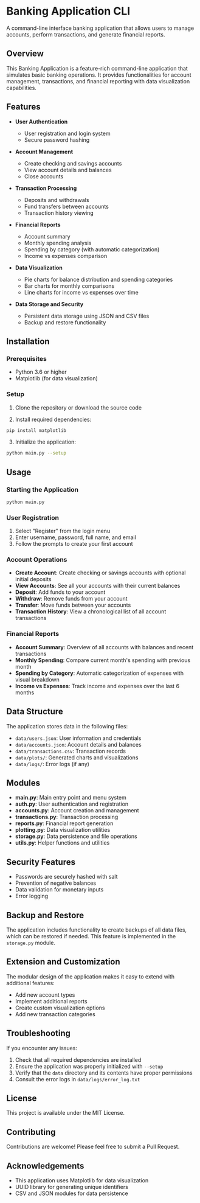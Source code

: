 # Banking Application CLI

A command-line interface banking application that allows users to manage accounts, perform transactions, and generate financial reports.

## Overview

This Banking Application is a feature-rich command-line application that simulates basic banking operations. It provides functionalities for account management, transactions, and financial reporting with data visualization capabilities.

## Features

- **User Authentication**
  - User registration and login system
  - Secure password hashing

- **Account Management**
  - Create checking and savings accounts
  - View account details and balances
  - Close accounts

- **Transaction Processing**
  - Deposits and withdrawals
  - Fund transfers between accounts
  - Transaction history viewing

- **Financial Reports**
  - Account summary
  - Monthly spending analysis
  - Spending by category (with automatic categorization)
  - Income vs expenses comparison

- **Data Visualization**
  - Pie charts for balance distribution and spending categories
  - Bar charts for monthly comparisons
  - Line charts for income vs expenses over time

- **Data Storage and Security**
  - Persistent data storage using JSON and CSV files
  - Backup and restore functionality

## Installation

### Prerequisites

- Python 3.6 or higher
- Matplotlib (for data visualization)

### Setup

1. Clone the repository or download the source code

2. Install required dependencies:
```bash
pip install matplotlib
```

3. Initialize the application:
```bash
python main.py --setup
```

## Usage

### Starting the Application

```bash
python main.py
```

### User Registration

1. Select "Register" from the login menu
2. Enter username, password, full name, and email
3. Follow the prompts to create your first account

### Account Operations

- **Create Account**: Create checking or savings accounts with optional initial deposits
- **View Accounts**: See all your accounts with their current balances
- **Deposit**: Add funds to your account
- **Withdraw**: Remove funds from your account
- **Transfer**: Move funds between your accounts
- **Transaction History**: View a chronological list of all account transactions

### Financial Reports

- **Account Summary**: Overview of all accounts with balances and recent transactions
- **Monthly Spending**: Compare current month's spending with previous month
- **Spending by Category**: Automatic categorization of expenses with visual breakdown
- **Income vs Expenses**: Track income and expenses over the last 6 months

## Data Structure

The application stores data in the following files:

- `data/users.json`: User information and credentials
- `data/accounts.json`: Account details and balances
- `data/transactions.csv`: Transaction records
- `data/plots/`: Generated charts and visualizations
- `data/logs/`: Error logs (if any)

## Modules

- **main.py**: Main entry point and menu system
- **auth.py**: User authentication and registration
- **accounts.py**: Account creation and management
- **transactions.py**: Transaction processing
- **reports.py**: Financial report generation
- **plotting.py**: Data visualization utilities
- **storage.py**: Data persistence and file operations
- **utils.py**: Helper functions and utilities

## Security Features

- Passwords are securely hashed with salt
- Prevention of negative balances
- Data validation for monetary inputs
- Error logging

## Backup and Restore

The application includes functionality to create backups of all data files, which can be restored if needed. This feature is implemented in the `storage.py` module.

## Extension and Customization

The modular design of the application makes it easy to extend with additional features:

- Add new account types
- Implement additional reports
- Create custom visualization options
- Add new transaction categories

## Troubleshooting

If you encounter any issues:

1. Check that all required dependencies are installed
2. Ensure the application was properly initialized with `--setup`
3. Verify that the `data` directory and its contents have proper permissions
4. Consult the error logs in `data/logs/error_log.txt`

## License

This project is available under the MIT License.

## Contributing

Contributions are welcome! Please feel free to submit a Pull Request.

## Acknowledgements

- This application uses Matplotlib for data visualization
- UUID library for generating unique identifiers
- CSV and JSON modules for data persistence
